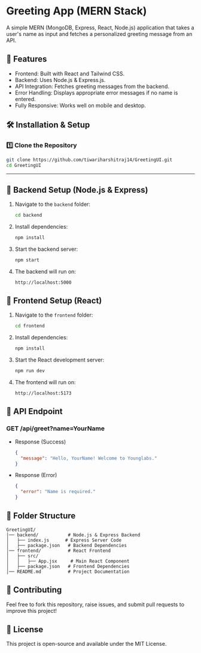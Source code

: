 # Greeting App (MERN Stack)

A simple MERN (MongoDB, Express, React, Node.js) application that takes a user's name as input and fetches a personalized greeting message from an API.


## 🌟 Features
- Frontend: Built with React and Tailwind CSS.
- Backend: Uses Node.js & Express.js.
- API Integration: Fetches greeting messages from the backend.
- Error Handling: Displays appropriate error messages if no name is entered.
- Fully Responsive: Works well on mobile and desktop.


## 🛠️ Installation & Setup

### 1️⃣ Clone the Repository
```sh
git clone https://github.com/tiwariharshitraj14/GreetingUI.git
cd GreetingUI
```

---

## 🚀 Backend Setup (Node.js & Express)

1. Navigate to the `backend` folder:
   ```sh
   cd backend
   ```
2. Install dependencies:
   ```sh
   npm install
   ```
3. Start the backend server:
   ```sh
   npm start
   ```
4. The backend will run on:  
   ```
   http://localhost:5000
   ```


## 🎨 Frontend Setup (React)

1. Navigate to the `frontend` folder:
   ```sh
   cd frontend
   ```
2. Install dependencies:
   ```sh
   npm install
   ```
3. Start the React development server:
   ```sh
   npm run dev
   ```
4. The frontend will run on:  
   ```
   http://localhost:5173
   ```


## 📡 API Endpoint

### GET /api/greet?name=YourName
- Response (Success) 
  ```json
  {
    "message": "Hello, YourName! Welcome to Younglabs."
  }
  ```
- Response (Error)
  ```json
  {
    "error": "Name is required."
  }
  ```
  

## 📂 Folder Structure
```
GreetingUI/
│── backend/           # Node.js & Express Backend
│   ├── index.js      # Express Server Code
│   ├── package.json   # Backend Dependencies
│── frontend/          # React Frontend
│   ├── src/
│   │   ├── App.jsx     # Main React Component
│   ├── package.json   # Frontend Dependencies
│── README.md          # Project Documentation
```


## 🤝 Contributing
Feel free to fork this repository, raise issues, and submit pull requests to improve this project!


## 📜 License
This project is open-source and available under the MIT License.
```
